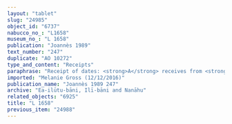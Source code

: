 ```yaml
---
layout: "tablet"
slug: "24985"
object_id: "6737"
nabucco_no_: "L1658"
museum_no_: "L 1658"
publication: "Joannès 1989"
text_number: "247"
duplicate: "AO 10272"
type_and_content: "Receipts"
paraphrase: "Receipt of dates: <strong>A</strong> receives from <strong>B</strong> 3 kor (540 l) of dates in their entirety according to the promissory notes (<em>u&rsquo;iltu</em>). Each party has taken a copy (<em>gabar&ucirc;</em>). 3 witnesses and the scribe.<br /> &nbsp;<br /> <strong>A</strong> = Nab&ucirc;-bān-ahi/Nab&ucirc;-aplu-iddin//Nappāhu; <strong>B</strong> = Kāṣir-Bēl/Zēr-Bābili//(Ea-)ilūtu-bāni; Scribe = Bēl-uballiṭ/Eṭēru//Siyāti<br /> &nbsp;"
imported: "Melanie Gross (12/12/2016)"
publication_name: "Joannès 1989 247"
archive: "Ea-ilūtu-bāni, Ilī-bāni and Nanāhu"
related_objects: "6925"
title: "L 1658"
previous_item: "24988"
---
```

